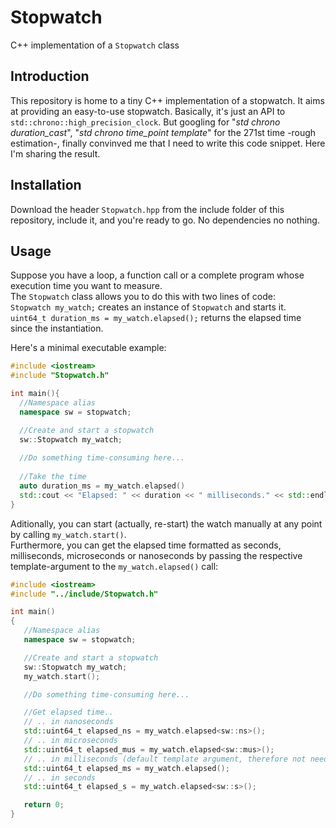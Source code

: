 # Stopwatch
C++ implementation of a `Stopwatch` class

## Introduction
This repository is home to a tiny C++ implementation of a stopwatch. It aims at providing an easy-to-use stopwatch. Basically, it's just an API to `std::chrono::high_precision_clock`. But googling for "*std chrono duration_cast*", "*std chrono time_point template*" for the 271st time -rough estimation-, finally convinved me that I need to write this code snippet. Here I'm sharing the result.

## Installation
Download the header `Stopwatch.hpp` from the include folder of this repository, include it, and you're ready to go. No dependencies no nothing.

## Usage
Suppose you have a loop, a function call or a complete program whose execution time you want to measure.  
The `Stopwatch` class allows you to do this with two lines of code:  
`Stopwatch my_watch;` creates an instance of `Stopwatch` and starts it.   
`uint64_t duration_ms = my_watch.elapsed();` returns the elapsed time since the instantiation.

Here's a minimal executable example:
```cpp
#include <iostream>
#include "Stopwatch.h"

int main(){
  //Namespace alias
  namespace sw = stopwatch;

  //Create and start a stopwatch
  sw::Stopwatch my_watch;
   
  //Do something time-consuming here...
   
  //Take the time
  auto duration_ms = my_watch.elapsed()
  std::cout << "Elapsed: " << duration << " milliseconds." << std::endl;
}
```

Aditionally, you can start (actually, re-start) the watch manually at any point by calling `my_watch.start()`.  
Furthermore, you can get the elapsed time formatted as seconds, milliseconds, microseconds or nanoseconds by passing the respective template-argument to the `my_watch.elapsed()` call:

```cpp
#include <iostream>
#include "../include/Stopwatch.h"

int main()
{
   //Namespace alias
   namespace sw = stopwatch;

   //Create and start a stopwatch
   sw::Stopwatch my_watch;
   my_watch.start();

   //Do something time-consuming here...

   //Get elapsed time..
   // .. in nanoseconds
   std::uint64_t elapsed_ns = my_watch.elapsed<sw::ns>();
   // .. in microseconds
   std::uint64_t elapsed_mus = my_watch.elapsed<sw::mus>();
   // .. in milliseconds (default template argument, therefore not needed)
   std::uint64_t elapsed_ms = my_watch.elapsed();
   // .. in seconds
   std::uint64_t elapsed_s = my_watch.elapsed<sw::s>();

   return 0;
}
```
